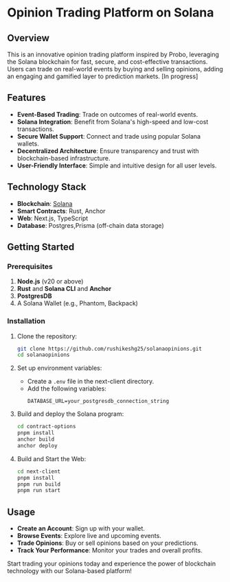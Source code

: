 # Opinion Trading Platform on Solana

## Overview

This is an innovative opinion trading platform inspired by Probo, leveraging the Solana blockchain for fast, secure, and cost-effective transactions. Users can trade on real-world events by buying and selling opinions, adding an engaging and gamified layer to prediction markets.
[In progress]

## Features

- **Event-Based Trading**: Trade on outcomes of real-world events.
- **Solana Integration**: Benefit from Solana's high-speed and low-cost transactions.
- **Secure Wallet Support**: Connect and trade using popular Solana wallets.
- **Decentralized Architecture**: Ensure transparency and trust with blockchain-based infrastructure.
- **User-Friendly Interface**: Simple and intuitive design for all user levels.

## Technology Stack

- **Blockchain**: [Solana](https://solana.com)
- **Smart Contracts**: Rust, Anchor
- **Web**: Next.js, TypeScript
- **Database**: Postgres,Prisma (off-chain data storage)

## Getting Started

### Prerequisites

1. **Node.js** (v20 or above)
2. **Rust** and **Solana CLI** and **Anchor**
3. **PostgresDB**
4. A Solana Wallet (e.g., Phantom, Backpack)

### Installation

1. Clone the repository:

   ```bash
   git clone https://github.com/rushikeshg25/solanaopinions.git
   cd solanaopinions
   ```

2. Set up environment variables:

   - Create a `.env` file in the next-client directory.
   - Add the following variables:
     ```
     DATABASE_URL=your_postgresdb_connection_string
     ```

3. Build and deploy the Solana program:

   ```bash
   cd contract-options
   pnpm install
   anchor build
   anchor deploy
   ```

4. Build and Start the Web:

   ```bash
   cd next-client
   pnpm install
   pnpm run build
   pnpm run start
   ```

## Usage

- **Create an Account**: Sign up with your wallet.
- **Browse Events**: Explore live and upcoming events.
- **Trade Opinions**: Buy or sell opinions based on your predictions.
- **Track Your Performance**: Monitor your trades and overall profits.

Start trading your opinions today and experience the power of blockchain technology with our Solana-based platform!
